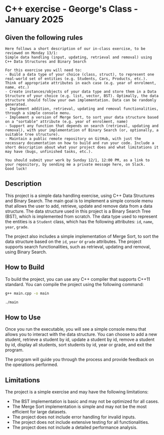 # C++ exercise - George's Class - January 2025

## Given the following rules

```text
Here follows a short description of our in-class exercise, to be reviewed on Monday 13/1:
Simple data handling (input, updating, retrieval and removal) using C++ Data Structures and Binary Search

For this exercise you will need to:
- Build a data type of your choice (class, struct), to represent one real-world set of entities (e.g. Students, Cars, Products, etc.). Think of appropriate attributes in each case (e.g. year of enrolment, name, etc.)
- Create instances/objects of your data type and store them in a Data Structure of your choice (e.g. list, vector, BST). Optimally, the data structure should follow your own implementation. Data can be randomly generated.
- Implement addition, retrieval, updating and removal functionalities, through a simple console menu.
- Implement a version of Merge Sort, to sort your data structure based on a "sortable" attribute (e.g. year of enrolment, name)
- Support any function that depends on search (retrieval, updating and removal), with your implementation of Binary Search (or, optionally, a suitable tree structure).
- Maintain a public remote repository on GitHub, with just the necessary documentation on how to build and run your code. Include a short description about what your project does and what limitations it may have (bugs, unfinished tasks, etc.).

You should submit your work by Sunday 12/1, 12:00 PM, as a link to your repository, by sending me a private message here, on Slack.
Good luck!
```

## Description

This project is a simple data handling exercise, using C++ Data Structures and Binary Search. The main goal is to implement a simple console menu that allows the user to add, retrieve, update and remove data from a data structure. The data structure used in this project is a Binary Search Tree (BST), which is implemented from scratch. The data type used to represent the entities is a `Student` class, which has the following attributes: `id`, `name`, `year`, `grade`.

The project also includes a simple implementation of Merge Sort, to sort the data structure based on the `id`, `year` or `grade` attributes. The project supports search functionalities, such as retrieval, updating and removal, using Binary Search.

## How to Build

To build the project, you can use any C++ compiler that supports C++11 standard. You can compile the project using the following command:

```bash
g++ main.cpp -o main

./main
```

## How to Use

Once you run the executable, you will see a simple console menu that allows you to interact with the data structure. You can choose to add a new student, retrieve a student by id, update a student by id, remove a student by id, display all students, sort students by id, year or grade, and exit the program.

The program will guide you through the process and provide feedback on the operations performed.

## Limitations

The project is a simple exercise and may have the following limitations:

- The BST implementation is basic and may not be optimized for all cases.
- The Merge Sort implementation is simple and may not be the most efficient for large datasets.
- The project does not include error handling for invalid inputs.
- The project does not include extensive testing for all functionalities.
- The project does not include a detailed performance analysis.
